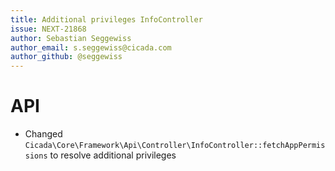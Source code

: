 ```yaml
---
title: Additional privileges InfoController
issue: NEXT-21868
author: Sebastian Seggewiss
author_email: s.seggewiss@cicada.com
author_github: @seggewiss
---
```

# API
* Changed `Cicada\Core\Framework\Api\Controller\InfoController::fetchAppPermissions` to resolve additional privileges
